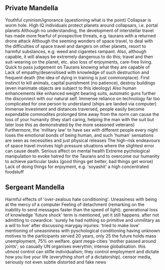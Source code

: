 <!-- SPDX-License-Identifier: zlib-acknowledgement -->

## Private Mandella
Youthful cyninism/ignorance (questioning what is the point)
Collapsar is worm hole. High IQ individuals protect planets around collapsars, i.e. portal planets
Although no understanding, the development of interstellar travel has made more fearful of prospective threats, e.g. taurans with a returned drone attack 
Although the seeming wonders of space travel, to deal with the difficulties of space travel and dangers on other planets, resort to harmful substances, e.g. weed and cigaretes rampant.
Also, although capable, it will always be extremely dangerous to do this; travel and then suit-wearing on the planet, etc.
also loss of enjoyments, care-free living.
Quick to pass judgement on Taurans knowing what they are capable of
Lack of empathy/desensitised with knowledge of such destruction and frequent death (the idea of dying in training is just commonplace). 
First instinct to kill animals, capital punishment (no patience), destroy buildings (even inanimate objects are subject to this ideology)
Also human enhancements like enhanced weight bearing suits, automatic guns further the disconnect with our natural self.
Immense reliance on technology far too complicated for one person to understand (ships are landed via computer)
Immense investment and distances traversed, people easily become expendable commodites
prolonged time away from the norm can cause the loss of your humanity (they start caring, helping the man with the suit but later lose this as demonstrated by the more seasoned veterans)
Furthermore, the 'military law' to have sex with different people every night loses the emotional bonds of being human, and such 'human' sensations are seen as necessities and just physical releases
The high-risk endeavours of space travel involves high pressure situations where the slightest error can cause death. Serious affect on mental health
Extreme pychological manipulation to evoke hatred for the Taurans and to overcome our humanity to achieve particular tasks (good things get better, bad things get worse)
Lack of doing things for enjoyment, e.g. 'soyashit' a high concentrated foodstuff

## Sergeant Mandella
Harmful effects of 'over-zealous hate conditioning'.
Uneasiness with being at the mercy of a computer
Feeling of detachment (remarking on the inability to send messages faster than the speed of light). generational loss of knowledge
'future shock' term is mentioned, yet it still happens.
after not admitting to cowardice: 'surely he had nothing so primitive and unmilitary as a will to live'
after discussing marygay injuries: 'tried to make love'
mentioning of uneasniness with pyschological conditioning having unknown motives to the participants
served 20 years, only 25
the future holds mass unemployment, 75% on welfare. giant mega-cities
'mother passed around joints'; so casually
UN organises everythin; intense globalisation. this utmost control can stifle individualism; they control employment and dictate how you live your life (everything short of a dictatorship). censor media, seriously not even subtle distorted and fake news

